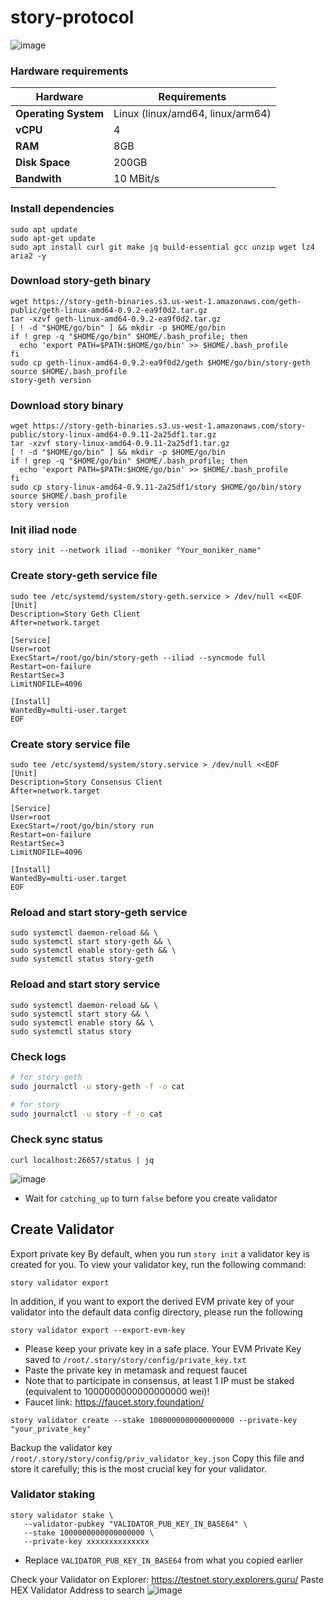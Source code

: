 # story-protocol
![image](https://github.com/user-attachments/assets/6b73e2c3-495a-470c-9de7-fef8f75c6ddc)

### Hardware requirements

| **Hardware**        | **Requirements**              |
|------------------------|--------------------------|
| **Operating System**   | Linux (linux/amd64, linux/arm64) |
| **vCPU**               | 4                        |
| **RAM**                | 8GB                       |
| **Disk Space**         | 200GB                     |
| **Bandwith**         | 10 MBit/s                |

### Install dependencies
```console
sudo apt update
sudo apt-get update
sudo apt install curl git make jq build-essential gcc unzip wget lz4 aria2 -y
```
### Download story-geth binary
```console
wget https://story-geth-binaries.s3.us-west-1.amazonaws.com/geth-public/geth-linux-amd64-0.9.2-ea9f0d2.tar.gz
tar -xzvf geth-linux-amd64-0.9.2-ea9f0d2.tar.gz
[ ! -d "$HOME/go/bin" ] && mkdir -p $HOME/go/bin
if ! grep -q "$HOME/go/bin" $HOME/.bash_profile; then
  echo 'export PATH=$PATH:$HOME/go/bin' >> $HOME/.bash_profile
fi
sudo cp geth-linux-amd64-0.9.2-ea9f0d2/geth $HOME/go/bin/story-geth
source $HOME/.bash_profile
story-geth version
```
### Download story binary
```console
wget https://story-geth-binaries.s3.us-west-1.amazonaws.com/story-public/story-linux-amd64-0.9.11-2a25df1.tar.gz
tar -xzvf story-linux-amd64-0.9.11-2a25df1.tar.gz
[ ! -d "$HOME/go/bin" ] && mkdir -p $HOME/go/bin
if ! grep -q "$HOME/go/bin" $HOME/.bash_profile; then
  echo 'export PATH=$PATH:$HOME/go/bin' >> $HOME/.bash_profile
fi
sudo cp story-linux-amd64-0.9.11-2a25df1/story $HOME/go/bin/story
source $HOME/.bash_profile
story version
```
### Init iliad node
```console
story init --network iliad --moniker "Your_moniker_name"
```
### Create story-geth service file
```console
sudo tee /etc/systemd/system/story-geth.service > /dev/null <<EOF
[Unit]
Description=Story Geth Client
After=network.target

[Service]
User=root
ExecStart=/root/go/bin/story-geth --iliad --syncmode full
Restart=on-failure
RestartSec=3
LimitNOFILE=4096

[Install]
WantedBy=multi-user.target
EOF
```
### Create story service file
```console
sudo tee /etc/systemd/system/story.service > /dev/null <<EOF
[Unit]
Description=Story Consensus Client
After=network.target

[Service]
User=root
ExecStart=/root/go/bin/story run
Restart=on-failure
RestartSec=3
LimitNOFILE=4096

[Install]
WantedBy=multi-user.target
EOF
```
### Reload and start story-geth service
```console
sudo systemctl daemon-reload && \
sudo systemctl start story-geth && \
sudo systemctl enable story-geth && \
sudo systemctl status story-geth
```
### Reload and start story service
```console
sudo systemctl daemon-reload && \
sudo systemctl start story && \
sudo systemctl enable story && \
sudo systemctl status story
```
### Check logs
```sh
# for story-geth
sudo journalctl -u story-geth -f -o cat
```
```sh
# for story
sudo journalctl -u story -f -o cat
```
### Check sync status
```console
curl localhost:26657/status | jq
```
![image](https://github.com/user-attachments/assets/223ee412-3a9c-469e-95b7-fa8c3d660e60)

* Wait for `catching_up` to turn `false` before you create validator
## Create Validator
Export private key
By default, when you run `story init` a validator key is created for you. To view your validator key, run the following command:
```console
story validator export
```
In addition, if you want to export the derived EVM private key of your validator into the default data config directory, please run the following
```console
story validator export --export-evm-key
```
* Please keep your private key in a safe place. Your EVM Private Key saved to `/root/.story/story/config/private_key.txt`
* Paste the private key in metamask and request faucet
* Note that to participate in consensus, at least 1 IP must be staked (equivalent to 1000000000000000000 wei)!
* Faucet link: https://faucet.story.foundation/
```console
story validator create --stake 1000000000000000000 --private-key "your_private_key"
```
Backup the validator key `/root/.story/story/config/priv_validator_key.json`
Copy this file and store it carefully; this is the most crucial key for your validator.
### Validator staking
```console
story validator stake \
   --validator-pubkey "VALIDATOR_PUB_KEY_IN_BASE64" \
   --stake 1000000000000000000 \
   --private-key xxxxxxxxxxxxxx
```
* Replace `VALIDATOR_PUB_KEY_IN_BASE64` from what you copied earlier

Check your Validator on Explorer: https://testnet.story.explorers.guru/
Paste HEX Validator Address to search
![image](https://github.com/user-attachments/assets/ac896c00-6091-4cb9-9f66-c4071017ce0e)

